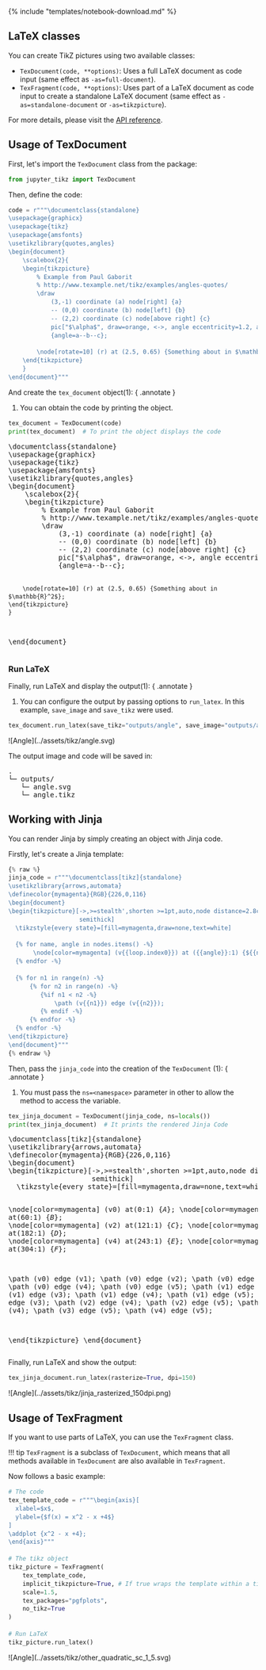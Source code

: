 {% include "templates/notebook-download.md" %}

## LaTeX classes

You can create TikZ pictures using two available classes:

- `TexDocument(code, **options)`: Uses a full LaTeX document as code input (same effect as `-as=full-document`).
- `TexFragment(code, **options)`: Uses part of a LaTeX document as code input to create a standalone LaTeX document (same effect as `-as=standalone-document` or `-as=tikzpicture`).

For more details, please visit the [API reference](../api.md).

## Usage of TexDocument

First, let's import the `TexDocument` class from the package:

```python
from jupyter_tikz import TexDocument
```
Then, define the code:

```python
code = r"""\documentclass{standalone}
\usepackage{graphicx}
\usepackage{tikz}
\usepackage{amsfonts}
\usetikzlibrary{quotes,angles}
\begin{document}
	\scalebox{2}{
	\begin{tikzpicture}
		% Example from Paul Gaborit
		% http://www.texample.net/tikz/examples/angles-quotes/
		\draw
		    (3,-1) coordinate (a) node[right] {a}
		    -- (0,0) coordinate (b) node[left] {b}
		    -- (2,2) coordinate (c) node[above right] {c}
		    pic["$\alpha$", draw=orange, <->, angle eccentricity=1.2, angle radius=1cm]
		    {angle=a--b--c};
    
		\node[rotate=10] (r) at (2.5, 0.65) {Something about in $\mathbb{R}^2$};
	\end{tikzpicture}
	}
\end{document}"""
```

And create the `tex_document` object(1):
{ .annotate }

1.  You can obtain the code by printing the object.

```python
tex_document = TexDocument(code)
print(tex_document)  # To print the object displays the code
```
<div class="result">
<pre class="log-output">
\documentclass{standalone}
\usepackage{graphicx}
\usepackage{tikz}
\usepackage{amsfonts}
\usetikzlibrary{quotes,angles}
\begin{document}
	\scalebox{2}{
	\begin{tikzpicture}
		% Example from Paul Gaborit
		% http://www.texample.net/tikz/examples/angles-quotes/
		\draw
		    (3,-1) coordinate (a) node[right] {a}
		    -- (0,0) coordinate (b) node[left] {b}
		    -- (2,2) coordinate (c) node[above right] {c}
		    pic["$\alpha$", draw=orange, <->, angle eccentricity=1.2, angle radius=1cm]
		    {angle=a--b--c};
    
		\node[rotate=10] (r) at (2.5, 0.65) {Something about in $\mathbb{R}^2$};
	\end{tikzpicture}
	}
\end{document}
</pre>
</div>

### Run LaTeX

Finally, run LaTeX and display the output(1):
{ .annotate }

1.  You can configure the output by passing options to `run_latex`. In this example, `save_image` and `save_tikz` were used.

```python
tex_document.run_latex(save_tikz="outputs/angle", save_image="outputs/angle")
```
<div class="result" markdown>
![Angle](../assets/tikz/angle.svg)
</div>

The output image and code will be saved in:

<pre class="log-card">
.
└─ outputs/
   └─ angle.svg
   └─ angle.tikz
</pre>

## Working with Jinja

You can render Jinja by simply creating an object with Jinja code.

Firstly, let's create a Jinja template:

```python
{% raw %}
jinja_code = r"""\documentclass[tikz]{standalone}
\usetikzlibrary{arrows,automata}
\definecolor{mymagenta}{RGB}{226,0,116}
\begin{document}
\begin{tikzpicture}[->,>=stealth',shorten >=1pt,auto,node distance=2.8cm,
                    semithick]
  \tikzstyle{every state}=[fill=mymagenta,draw=none,text=white]
  
  {% for name, angle in nodes.items() -%}
       \node[color=mymagenta] (v{{loop.index0}}) at ({{angle}}:1) {${{name}}$};
  {% endfor -%}
  
  {% for n1 in range(n) -%}
      {% for n2 in range(n) -%}
         {%if n1 < n2 -%}
             \path (v{{n1}}) edge (v{{n2}});
         {% endif -%}
      {% endfor -%}
  {% endfor -%}
\end{tikzpicture}
\end{document}"""
{% endraw %}
```

Then, pass the `jinja_code` into the creation of the `TexDocument` (1):
{ .annotate }

1.  You must pass the `ns=<namespace>` parameter in other to allow the method to access the variable.

```python
tex_jinja_document = TexDocument(jinja_code, ns=locals())
print(tex_jinja_document)  # It prints the rendered Jinja Code
```
<div class="result">
<pre class="log-output">
\documentclass[tikz]{standalone}
\usetikzlibrary{arrows,automata}
\definecolor{mymagenta}{RGB}{226,0,116}
\begin{document}
\begin{tikzpicture}[->,>=stealth',shorten >=1pt,auto,node distance=2.8cm,
                    semithick]
  \tikzstyle{every state}=[fill=mymagenta,draw=none,text=white]

  \node[color=mymagenta] (v0) at(0:1) {$A$};
  \node[color=mymagenta] (v1) at(60:1) {$B$};
  \node[color=mymagenta] (v2) at(121:1) {$C$};
  \node[color=mymagenta] (v3) at(182:1) {$D$};
  \node[color=mymagenta] (v4) at(243:1) {$E$};
  \node[color=mymagenta] (v5) at(304:1) {$F$};
  

  \path (v0) edge (v1);
  \path (v0) edge (v2);
  \path (v0) edge (v3);
  \path (v0) edge (v4);
  \path (v0) edge (v5);
  \path (v1) edge (v2);
  \path (v1) edge (v3);
  \path (v1) edge (v4);
  \path (v1) edge (v5);
  \path (v2) edge (v3);
  \path (v2) edge (v4);
  \path (v2) edge (v5);
  \path (v3) edge (v4);
  \path (v3) edge (v5);
  \path (v4) edge (v5);
  
\end{tikzpicture}
\end{document}
</pre>
</div>

Finally, run LaTeX and show the output:

```python
tex_jinja_document.run_latex(rasterize=True, dpi=150)
```

<div class="result" markdown>
![Angle](../assets/tikz/jinja_rasterized_150dpi.png)
</div>

## Usage of TexFragment

If you want to use parts of LaTeX, you can use the `TexFragment` class.

!!! tip
    `TexFragment` is a subclass of `TexDocument`, which means that all methods available in `TexDocument` are also available in `TexFragment`.

Now follows a basic example:

```python
# The code
tex_template_code = r"""\begin{axis}[
  xlabel=$x$,
  ylabel={$f(x) = x^2 - x +4$}
]
\addplot {x^2 - x +4};
\end{axis}"""

# The tikz object
tikz_picture = TexFragment(
    tex_template_code,
    implicit_tikzpicture=True, # If true wraps the template within a tikzpicture
    scale=1.5,
    tex_packages="pgfplots",
    no_tikz=True
)

# Run LaTeX
tikz_picture.run_latex()
```

<div class="result" markdown>
![Angle](../assets/tikz/other_quadratic_sc_1_5.svg)
</div>